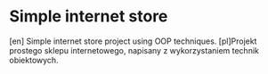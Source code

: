 # Simple internet store
[en] Simple internet store project using OOP techniques.
[pl]Projekt prostego sklepu internetowego, napisany z wykorzystaniem technik obiektowych.

